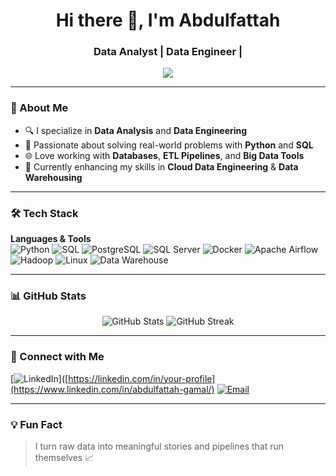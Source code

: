 <h1 align="center">Hi there 👋, I'm Abdulfattah </h1>
<h3 align="center">Data Analyst | Data Engineer | </h3>

<p align="center">
  <img src="https://readme-typing-svg.demolab.com/?lines=Data%20Engineer%20%7C%20Data%20Analyst;Lover%20of%20Data%20&%20Automation;Always%20Learning%20and%20Building...&center=true&width=500&height=30">
</p>

---

### 🧠 About Me

- 🔍 I specialize in **Data Analysis** and **Data Engineering**
- 🐍 Passionate about solving real-world problems with **Python** and **SQL**
- 🌐 Love working with **Databases**, **ETL Pipelines**, and **Big Data Tools**
- 🚀 Currently enhancing my skills in **Cloud Data Engineering** & **Data Warehousing**

---

### 🛠️ Tech Stack

**Languages & Tools**  
![Python](https://img.shields.io/badge/Python-3776AB?style=flat&logo=python&logoColor=white)
![SQL](https://img.shields.io/badge/SQL-025E8C?style=flat&logo=postgresql&logoColor=white)
![PostgreSQL](https://img.shields.io/badge/Postgres-336791?style=flat&logo=postgresql&logoColor=white)
![SQL Server](https://img.shields.io/badge/SQL_Server-CC2927?style=flat&logo=microsoft-sql-server&logoColor=white)
![Docker](https://img.shields.io/badge/Docker-2496ED?style=flat&logo=docker&logoColor=white)
![Apache Airflow](https://img.shields.io/badge/Airflow-017CEE?style=flat&logo=apache-airflow&logoColor=white)
![Hadoop](https://img.shields.io/badge/Hadoop-66CCFF?style=flat&logo=apache-hadoop&logoColor=black)
![Linux](https://img.shields.io/badge/Linux-FCC624?style=flat&logo=linux&logoColor=black)
![Data Warehouse](https://img.shields.io/badge/Data%20Warehouse-217346?style=flat)

---

### 📊 GitHub Stats

<p align="center">
  <img src="https://github-readme-stats.vercel.app/api?username=your-github-username&show_icons=true&theme=radical" alt="GitHub Stats" />
  <img src="https://github-readme-streak-stats.herokuapp.com/?user=your-github-username&theme=radical" alt="GitHub Streak" />
</p>

---

### 🔗 Connect with Me

[![LinkedIn](https://img.shields.io/badge/LinkedIn-blue?logo=linkedin&style=flat&logoColor=white)]([https://linkedin.com/in/your-profile](https://www.linkedin.com/in/abdulfattah-gamal/)
[![Email](https://img.shields.io/badge/Gmail-D14836?style=flat&logo=gmail&logoColor=white)](btabdulfattahgamal@gmail.com)

---

### 💡 Fun Fact
> I turn raw data into meaningful stories and pipelines that run themselves 📈
